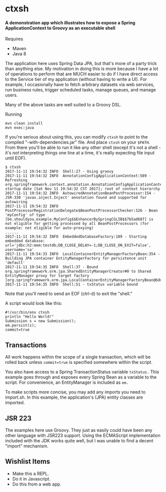 # ctxsh
#### A demonstration app which illustrates how to expose a Spring ApplicationContext to Groovy as an executable shell

Requires
* Maven
* Java 8

The application here uses Spring Data JPA, but that's more of a party trick
than anything else.  My motivation in doing this is more because I have
a lot of operations to perform that are MUCH easier to do if I have 
direct access to the Service tier of my application (without having
to write a UI). For example, I occasionally have to fetch arbitrary
datasets via web services, run business rules, trigger scheduled
tasks, manage queues, and manage users.

Many of the above tasks are well suited to a Groovy DSL.

Running
```
mvn clean install
mvn exec:java
```

If you're serious about using this, you can modify `ctxsh` to point to
the compiled "-with-dependencies.jar" file.  And place `ctxsh` on
your `$PATH`.  From there you'll be able to run it like any other
shell (except it's not a shell - it's *not* interpreting things one
line at a time, it's really expecting file input until EOF).

```
$ ctxsh
2017-11-11 19:54:32 INFO  Shell:27 - Using groovy
2017-11-11 19:54:32 INFO  AnnotationConfigApplicationContext:589 - Refreshing org.springframework.context.annotation.AnnotationConfigApplicationContext@4141d797: startup date [Sat Nov 11 19:54:32 CST 2017]; root of context hierarchy
2017-11-11 19:54:32 INFO  AutowiredAnnotationBeanPostProcessor:154 - JSR-330 'javax.inject.Inject' annotation found and supported for autowiring
2017-11-11 19:54:32 INFO  PostProcessorRegistrationDelegate$BeanPostProcessorChecker:326 - Bean 'myConfig' of type [be.shouldyou.example.MyConfig$$EnhancerBySpringCGLIB$$7b5ad687] is not eligible for getting processed by all BeanPostProcessors (for example: not eligible for auto-proxying)
......
2017-11-11 19:54:32 INFO  EmbeddedDatabaseFactory:189 - Starting embedded database: url='jdbc:h2:mem:testdb;DB_CLOSE_DELAY=-1;DB_CLOSE_ON_EXIT=false', username='sa'
2017-11-11 19:54:33 INFO  LocalContainerEntityManagerFactoryBean:354 - Building JPA container EntityManagerFactory for persistence unit 'default'
2017-11-11 19:54:35 INFO  Shell:37 - Bound org.springframework.orm.jpa.SharedEntityManagerCreator#0 to Shared EntityManager proxy for target factory [org.springframework.orm.jpa.LocalContainerEntityManagerFactoryBean@6ddd71cc]
2017-11-11 19:54:35 INFO  Shell:51 - txStatus variable bound
```
Note that you'll need to send an EOF (ctrl-d) to exit the "shell."

A script would look like this:

```
#!/usr/bin/env ctxsh
println "Hello World!"
Submission s = new Submission();
em.persist(s);
commit=true
```

## Transactions
All work happens within the scope of a single transaction, which will
be rolled back unless `commit=true` is specified somewhere
within the script.

You also have access to a Spring TransactionStatus variable `txStatus.`  This
example goes through and exposes every Spring Bean as a variable
to the script.  For convenience, an EntityManager is included as `em.`

To make scripts more concise, you may add any imports you need
to import.sh.  In this example, the application's (JPA) entity
classes are imported.

## JSR 223
The examples here use Groovy.  They just as easily could have been any
other language with JSR223 support.  Using the ECMAScript implementation
included with the JDK works quite well, but I was unable to find a
decent "import" mechanism.  

## Wishlist Items
* Make this a REPL.
* Do it in Javascript.
* Do this from a web app.

